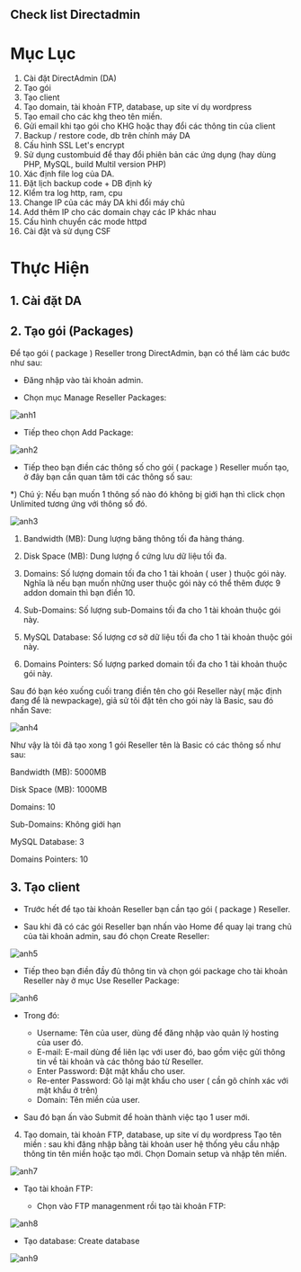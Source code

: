 ## Check list Directadmin

# Mục Lục

1. Cài đặt DirectAdmin (DA)
2. Tạo gói
3. Tạo client
4. Tạo domain, tài khoản FTP, database, up site ví dụ wordpress
5. Tạo email cho các khg theo tên miền.
6. Gửi email khi tạo gói cho KHG hoặc thay đổi các thông tin của client
7. Backup / restore code, db trên chính máy DA
8. Cấu hình SSL Let's encrypt
9. Sử dụng custombuid để thay đổi phiên bản các ứng dụng (hay dùng PHP, MySQL, build Multil version PHP)
10. Xác định file log của DA.
11. Đặt lịch backup code + DB định kỳ
12. KIểm tra log http, ram, cpu
13. Change IP của các máy DA khi đổi máy chủ
14. Add thêm IP cho các domain chạy các IP khác nhau
15. Cấu hình chuyển các mode httpd
16. Cài đặt và sử dụng CSF

# Thực Hiện

## 1. Cài đặt DA

## 2. Tạo gói (Packages)

Để tạo gói ( package ) Reseller trong DirectAdmin, bạn có thể làm các bước như sau:

- Đăng nhập vào tài khoản admin.

- Chọn mục Manage Reseller Packages:

![anh1](https://image.prntscr.com/image/dVnK_2igSFC2fZa3xa5_lw.png)

- Tiếp theo chọn Add Package:

![anh2](https://image.prntscr.com/image/hTVGgswKRPKEY60IoRgoXQ.png)

- Tiếp theo bạn điền các thông số cho gói ( package ) Reseller muốn tạo, ở đây bạn cần quan tâm tới các thông số sau:

*) Chú ý: Nếu bạn muốn 1 thông số nào đó không bị giới hạn thì click chọn Unlimited tương ứng với thông số đó.

![anh3](https://image.prntscr.com/image/zq44UPqbQr_a1a0Yz00KxQ.png)

1. Bandwidth (MB): Dung lượng băng thông tối đa hàng tháng.

2. Disk Space (MB): Dung lượng ổ cứng lưu dữ liệu tối đa.

3. Domains: Số lượng domain tối đa cho 1 tài khoản ( user ) thuộc gói này. Nghĩa là nếu bạn muốn những user thuộc gói này có thể thêm được 9 addon domain thì bạn điền 10.

4. Sub-Domains: Số lượng sub-Domains tối đa cho 1 tài khoản thuộc gói này.

5. MySQL Database: Số lượng cơ sở dữ liệu tối đa cho 1 tài khoản thuộc gói này.

6. Domains Pointers: Số lượng parked domain tối đa cho 1 tài khoản thuộc gói này.

Sau đó bạn kéo xuống cuối trang điền tên cho gói Reseller này( mặc định đang để là newpackage), giả sử tôi đặt tên cho gói này là Basic, sau đó nhấn Save:

![anh4](https://image.prntscr.com/image/vH9CisTzRAKgpNlA0mr9xw.png)

Như vậy là tôi đã tạo xong 1 gói Reseller tên là Basic có các thông số như sau:

Bandwidth (MB): 5000MB

Disk Space (MB): 1000MB

Domains: 10

Sub-Domains: Không giới hạn

MySQL Database: 3

Domains Pointers: 10

## 3. Tạo client

- Trước hết để tạo tài khoản Reseller bạn cần tạo gói ( package ) Reseller.

- Sau khi đã có các gói Reseller bạn nhấn vào Home để quay lại trang chủ của tài khoản admin, sau đó chọn Create Reseller:

![anh5](https://image.prntscr.com/image/b4sUA-mzRgSsQ9NZR1dfMw.png)

- Tiếp theo bạn điền đầy đủ thông tin và chọn gói package cho tài khoản Reseller này ở mục Use Reseller Package:

![anh6](https://image.prntscr.com/image/vAlW7XF0RHynmme1AbRhXQ.png)

- Trong đó:
  - Username: Tên của user, dùng để đăng nhập vào quản lý hosting của user đó.
  - E-mail: E-mail dùng để liên lạc với user đó, bao gồm việc gửi thông tin về tài khoản và các thông báo từ Reseller.
  - Enter Password: Đặt mật khẩu cho user.
  - Re-enter Password: Gõ lại mật khẩu cho user ( cần gõ chính xác với mật khẩu ở trên)
  - Domain: Tên miền của user.

- Sau đó bạn ấn vào Submit để hoàn thành việc tạo 1 user mới.

4. Tạo domain, tài khoản FTP, database, up site ví dụ wordpress
Tạo tên miền : sau khi đăng nhập bằng tài khoản user hệ thống yêu cầu nhập thông tin tên miền hoặc tạo mới. Chọn Domain setup và nhập tên miền.

![anh7](https://image.prntscr.com/image/gmdkhkvBTJO6QVO2q5X7Ew.png)

- Tạo tài khoản FTP:

  - Chọn vào FTP managenment rồi tạo tài khoản FTP:

![anh8](https://image.prntscr.com/image/3cG7XdPkTrWoWdGx1oDaXA.png)

- Tạo database: Create database

![anh9](https://image.prntscr.com/image/KpqC2YJUTxiarz3_s7LFTg.png)